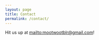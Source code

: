 ```yaml
---
layout: page
title: Contact
permalink: /contact/
---
```


Hit us up at [mailto:mootwootblr@gmail.com](mootwootblr@gmail.com)!
